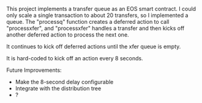 
This project implements a transfer queue as an EOS smart contract. I could only scale a single transaction to about 20 transfers, so I implemented a queue. The "processq" function creates a deferred action to call "processxfer", and "processxfer" handles a transfer and then kicks off another deferred action to process the next one. 

It continues to kick off deferred actions until the xfer queue is empty.

It is hard-coded to kick off an action every 8 seconds. 


Future Improvements: 
- Make the 8-second delay configurable
- Integrate with the distribution tree
- ?